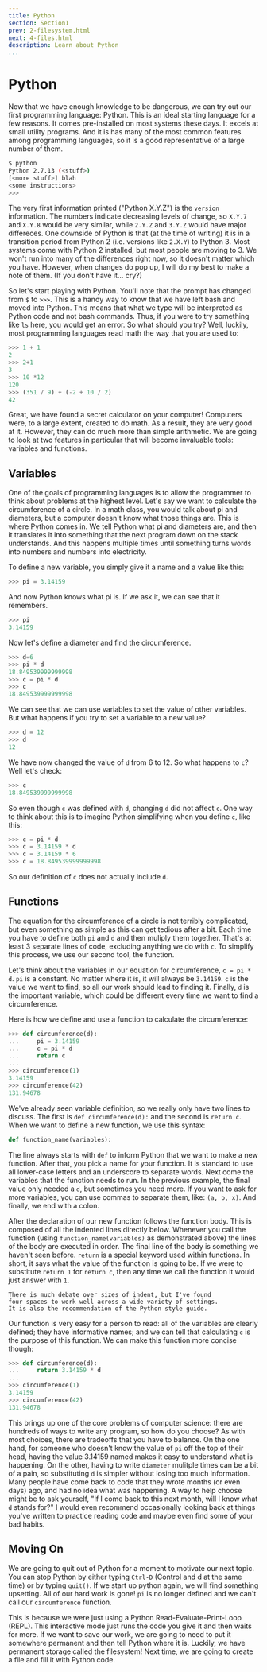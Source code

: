 ```yaml
---
title: Python
section: Section1
prev: 2-filesystem.html
next: 4-files.html
description: Learn about Python
...
```


# Python

Now that we have enough knowledge to be dangerous, we can try out our first
programming language: Python. This is an ideal starting language for a few
reasons. It comes pre-installed on most systems these days. It excels at small
utility programs. And it is has many of the most common features among
programming languages, so it is a good representative of a large number of them.

```bash
$ python
Python 2.7.13 (<stuff>)
[<more stuff>] blah
<some instructions>
>>>
```

The very first information printed ("Python X.Y.Z") is the ``version``
information. The numbers indicate decreasing levels of change, so ``X.Y.7`` and
``X.Y.8`` would be very similar, while ``2.Y.Z`` and ``3.Y.Z`` would have major
differeces.  One downside of Python is that (at the time of writing) it is in a
transition period from Python 2 (i.e. versions like ``2.X.Y``) to Python 3.
Most systems come with Python 2 installed, but most people are moving to
3. We won't run into many of the differences right now, so it doesn't matter
which you have. However, when changes do pop up, I will do my best to make a
note of them. (If you don't have it... cry?)

So let's start playing with Python. You'll note that the prompt has changed
from `$` to `>>>`. This is a handy way to know that we have left bash and
moved into Python. This means that what we type will be interpreted as Python
code and not bash commands. Thus, if you were to try something like ``ls`` here,
you would get an error. So what should you try? Well, luckily, most programming
languages read math the way that you are used to:

```python
>>> 1 + 1
2
>>> 2+1
3
>>> 10 *12
120
>>> (351 / 9) + (-2 + 10 / 2)
42
```

Great, we have found a secret calculator on your computer! Computers were, to
a large extent, created to do math. As a result, they are very good at it.
However, they can do much more than simple arithmetic. We are going to look at
two features in particular that will become invaluable tools: variables and
functions.

## Variables

One of the goals of programming languages is to allow the programmer to think
about problems at the highest level. Let's say we want to calculate the
circumference of a circle. In a math class, you would talk about pi and
diameters, but a computer doesn't know what those things are. This is where
Python comes in. We tell Python what pi and diameters are, and then it
translates it into something that the next program down on the stack
understands. And this happens multiple times until something turns words into
numbers and numbers into electricity.

To define a new variable, you simply give it a name and a value like this:

```python
>>> pi = 3.14159
```

And now Python knows what pi is. If we ask it, we can see that it remembers.

```python
>>> pi
3.14159
```

Now let's define a diameter and find the circumference.

```python
>>> d=6
>>> pi * d
18.849539999999998
>>> c = pi * d
>>> c
18.849539999999998
```

We can see that we can use variables to set the value of other variables. But
what happens if you try to set a variable to a new value?

```python
>>> d = 12
>>> d
12
```

We have now changed the value of `d` from 6 to 12. So what happens to `c`?
Well let's check:

```python
>>> c
18.849539999999998
```

So even though `c` was defined with `d`, changing `d` did not affect
`c`. One way to think about this is to imagine Python simplifying when you
define `c`, like this:

```python
>>> c = pi * d
>>> c = 3.14159 * d
>>> c = 3.14159 * 6
>>> c = 18.849539999999998
```

So our definition of `c` does not actually include `d`.

## Functions

The equation for the circumference of a circle is not terribly complicated, but
even something as simple as this can get tedious after a bit. Each time you have
to define both `pi` and `d` and then muliply them together. That's at least
3 separate lines of code, excluding anything we do with `c`. To simplify this
process, we use our second tool, the function.

Let's think about the variables in our equation for circumference, `c = pi *
d`. `pi` is a constant. No matter where it is, it will always be `3.14159`.
`c` is the value we want to find, so all our work should lead to finding it.
Finally, `d` is the important variable, which could be different every time
we want to find a circumference.

Here is how we define and use a function to calculate the circumference:

```python
>>> def circumference(d):
...     pi = 3.14159
...     c = pi * d
...     return c
...
>>> circumference(1)
3.14159
>>> circumference(42)
131.94678
```

We've already seen variable definition, so we really only have two lines to
discuss. The first is `def circumference(d):` and the second is `return c`.
When we want to define a new function, we use this syntax:

```python
def function_name(variables):
```

The line always starts with `def` to inform Python that we want to make a new
function. After that, you pick a name for your function. It is standard to use
all lower-case letters and an underscore to separate words. Next come the
variables that the function needs to run. In the previous example, the final
value only needed a `d`, but sometimes you need more. If you want to ask for
more variables, you can use commas to separate them, like: `(a, b, x)`.
And finally, we end with a colon.

After the declaration of our new function follows the function body. This is
composed of all the indented lines directly below. Whenever you call the
function (using `function_name(variables)` as demonstrated above) the lines of
the body are executed in order. The final line of the body is something we
haven't seen before. `return` is a special keyword used within functions. In
short, it says what the value of the function is going to be.  If we were to
substitute `return 1` for `return c`, then any time we call the function it
would just answer with `1`.

```note
There is much debate over sizes of indent, but I've found
four spaces to work well across a wide variety of settings.
It is also the recommendation of the Python style guide.
```

Our function is very easy for a person to read: all of the variables are clearly
defined; they have informative names; and we can tell that calculating ``c`` is
the purpose of this function. We can make this function more concise though:

```python
>>> def circumference(d):
...     return 3.14159 * d
...
>>> circumference(1)
3.14159
>>> circumference(42)
131.94678
```

This brings up one of the core problems of computer science: there are hundreds
of ways to write any program, so how do you choose? As with most choices, there
are tradeoffs that you have to balance. On the one hand, for someone who doesn't
know the value of `pi` off the top of their head, having the value 3.14159
named makes it easy to understand what is happening. On the other, having to
write `diameter` mulitple times can be a bit of a pain, so substituting `d`
is simpler without losing too much information. Many people have come back to
code that they wrote months (or even days) ago, and had no idea what was
happening. A way to help choose might be to ask yourself, "If I come back to
this next month, will I know what `d` stands for?" I would even recommend
occasionally looking back at things you've written to practice reading code and
maybe even find some of your bad habits.

## Moving On

We are going to quit out of Python for a moment to motivate our next topic.
You can stop Python by either typing `Ctrl-D` (Control and d at the same
time) or by typing `quit()`. If we start up python again, we will find
something upsetting. All of our hard work is gone! `pi` is no longer defined
and we can't call our `circumference` function.

This is because we were just using a Python Read-Evaluate-Print-Loop (REPL).
This interactive mode just runs the code you give it and then waits for more.
If we want to save our work, we are going to need to put it somewhere permanent
and then tell Python where it is. Luckily, we have permanent storage called the
filesystem! Next time, we are going to create a file and fill it with Python
code.
